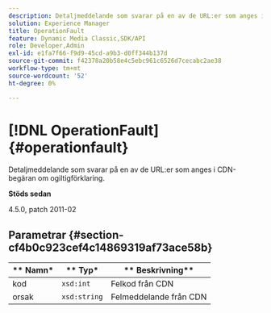 ```yaml
---
description: Detaljmeddelande som svarar på en av de URL:er som anges i CDN-begäran om ogiltigförklaring.
solution: Experience Manager
title: OperationFault
feature: Dynamic Media Classic,SDK/API
role: Developer,Admin
exl-id: e1fa7f66-f9d9-45cd-a9b3-d0ff344b137d
source-git-commit: f42378a20b58e4c5ebc961c6526d7cecabc2ae38
workflow-type: tm+mt
source-wordcount: '52'
ht-degree: 0%

---
```


# [!DNL OperationFault]{#operationfault}

Detaljmeddelande som svarar på en av de URL:er som anges i CDN-begäran om ogiltigförklaring.

**Stöds sedan**

4.5.0, patch 2011-02

## Parametrar {#section-cf4b0c923cef4c14869319af73ace58b}

| ** Namn* | ** Typ* | ** Beskrivning** |
|---|---|---|
| kod | `xsd:int` | Felkod från CDN |
| orsak | `xsd:string` | Felmeddelande från CDN |
